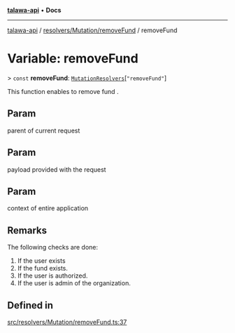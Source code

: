 [**talawa-api**](../../../../README.md) • **Docs**

***

[talawa-api](../../../../modules.md) / [resolvers/Mutation/removeFund](../README.md) / removeFund

# Variable: removeFund

\> `const` **removeFund**: [`MutationResolvers`](../../../../types/generatedGraphQLTypes/type-aliases/MutationResolvers.md)\[`"removeFund"`\]

This function enables to remove fund .

## Param

parent of current request

## Param

payload provided with the request

## Param

context of entire application

## Remarks

The following checks are done:
1. If the user exists
2. If the fund  exists.
3. If the user is authorized.
4. If the user is admin of the organization.

## Defined in

[src/resolvers/Mutation/removeFund.ts:37](https://github.com/PalisadoesFoundation/talawa-api/blob/1f38da5423898626c6ebfa24896a9c3d008195c6/src/resolvers/Mutation/removeFund.ts#L37)
